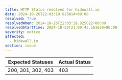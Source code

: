 ```yaml
---
title: HTTP Status resolved for hidewall.io
date: 2024-10-26T22:03:19.825814+00:00
resolved: True
resolvedWhen: 2024-10-26T22:03:19.825822+00:00
resolvedStartTime: 2024-10-25T21:09:43.161639+00:00
severity: notice
affected:
  - hidewall.io
section: issue
---
```


| Expected Statuses | Actual Status  |
|-------------------|----------------|
| 200, 301, 302, 403 | 403 |
